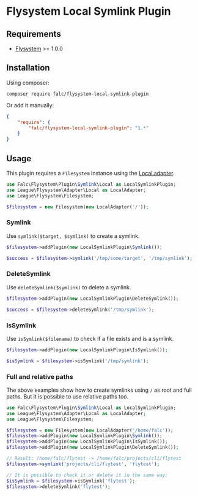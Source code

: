 # Flysystem Local Symlink Plugin

## Requirements

+ [Flysystem](http://flysystem.thephpleague.com/) >= 1.0.0

## Installation

Using composer:

```
composer require falc/flysystem-local-symlink-plugin
```

Or add it manually:

```json
{
    "require": {
        "falc/flysystem-local-symlink-plugin": "1.*"
    }
}
```

## Usage

This plugin requires a `Filesystem` instance using the [Local adapter](http://flysystem.thephpleague.com/adapter/local/).

```php
use Falc\Flysystem\Plugin\Symlink\Local as LocalSymlinkPlugin;
use League\Flysystem\Adapter\Local as LocalAdapter;
use League\Flysystem\Filesystem;

$filesystem = new Filesystem(new LocalAdapter('/'));
```

### Symlink

Use `symlink($target, $symlink)` to create a symlink.

```php
$filesystem->addPlugin(new LocalSymlinkPlugin\Symlink());

$success = $filesystem->symlink('/tmp/some/target', '/tmp/symlink');
```

### DeleteSymlink

Use `deleteSymlink($symlink)` to delete a symlink.

```php
$filesystem->addPlugin(new LocalSymlinkPlugin\DeleteSymlink());

$success = $filesystem->deleteSymlink('/tmp/symlink');
```

### IsSymlink

Use `isSymlink($filename)` to check if a file exists and is a symlink.

```php
$filesystem->addPlugin(new LocalSymlinkPlugin\IsSymlink());

$isSymlink = $filesystem->isSymlink('/tmp/symlink');
```

### Full and relative paths

The above examples show how to create symlinks using `/` as root and full paths. But it is possible to use relative paths too.

```php
use Falc\Flysystem\Plugin\Symlink\Local as LocalSymlinkPlugin;
use League\Flysystem\Adapter\Local as LocalAdapter;
use League\Flysystem\Filesystem;

$filesystem = new Filesystem(new LocalAdapter('/home/falc'));
$filesystem->addPlugin(new LocalSymlinkPlugin\Symlink());
$filesystem->addPlugin(new LocalSymlinkPlugin\IsSymlink());
$filesystem->addPlugin(new LocalSymlinkPlugin\DeleteSymlink());

// Result: /home/falc/flytest -> /home/falc/projects/cli/flytest
$filesystem->symlink('projects/cli/flytest', 'flytest');

// It is possible to check it or delete it in the same way:
$isSymlink = $filesystem->isSymlink('flytest');
$filesystem->deleteSymlink('flytest');
```
